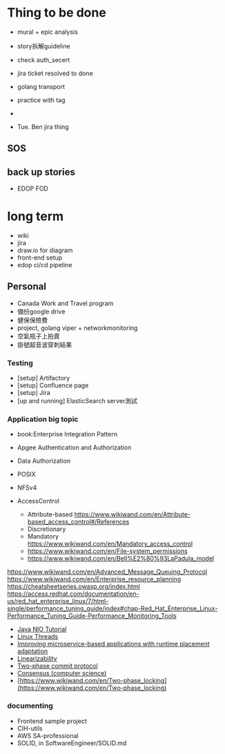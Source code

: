 # Thing to be done

- mural + epic analysis
- story拆解guideline
- check auth_secert
- jira ticket resolved to done
- golang transport
- practice with tag
-

- Tue. Ben jira thing

## SOS

## back up stories

- EDOP FOD

# long term

- wiki
- jira
- draw.io for diagram
- front-end setup
- edop ci/cd pipeline

## Personal

- Canada Work and Travel program
- 備份google drive
- 健保保險費
- project, golang viper + networkmonitoring
- 空氣瓶子上拍賣
- 掛號超音波穿刺結果

### Testing

- [setup] Artifactory
- [setup] Confluence page
- [setup] Jira
- [up and running] ElasticSearch server測試

### Application big topic

- book:Enterprise Integration Pattern
- Apgee Authentication and Authorization
- Data Authorization
- POSIX
- NFSv4

- AccessControl
  - Attribute-based <https://www.wikiwand.com/en/Attribute-based_access_control#/References>
  - Discretionary
  - Mandatory <https://www.wikiwand.com/en/Mandatory_access_control>
  - <https://www.wikiwand.com/en/File-system_permissions>
  - <https://www.wikiwand.com/en/Bell%E2%80%93LaPadula_model>

<https://www.wikiwand.com/en/Advanced_Message_Queuing_Protocol>
<https://www.wikiwand.com/en/Enterprise_resource_planning>
<https://cheatsheetseries.owasp.org/index.html>
<https://access.redhat.com/documentation/en-us/red_hat_enterprise_linux/7/html-single/performance_tuning_guide/index#chap-Red_Hat_Enterprise_Linux-Performance_Tuning_Guide-Performance_Monitoring_Tools>

- [Java NIO Tutorial](http://tutorials.jenkov.com/java-nio/index.html)
- [Linux Threads](https://www.thegeekstuff.com/2012/03/linux-threads-intro/)
- [Improving microservice-based applications with runtime placement adaptation](https://jisajournal.springeropen.com/articles/10.1186/s13174-019-0104-0)
- [Linearizability](https://www.wikiwand.com/en/Linearizability)
- [Two-phase commit protocol](https://www.wikiwand.com/en/Two-phase_commit_protocol)
- [Consensus (computer science)](https://www.wikiwand.com/en/Consensus_(computer_science))
- [https://www.wikiwand.com/en/Two-phase_locking](https://www.wikiwand.com/en/Two-phase_locking)

### documenting

- Frontend sample project
- CIH-utils
- AWS SA-professional
- SOLID, in SoftwareEngineer/SOLID.md
